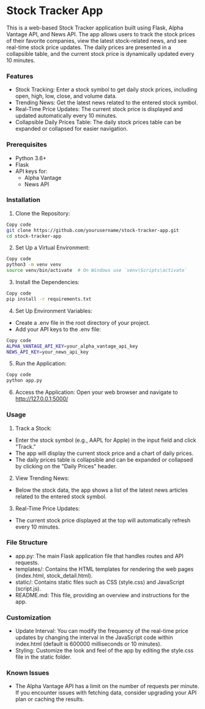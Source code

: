 # Stock Tracker App
This is a web-based Stock Tracker application built using Flask, Alpha Vantage API, and News API. The app allows users to track the stock prices of their favorite companies, view the latest stock-related news, and see real-time stock price updates. The daily prices are presented in a collapsible table, and the current stock price is dynamically updated every 10 minutes.

### Features
- Stock Tracking: Enter a stock symbol to get daily stock prices, including open, high, low, close, and volume data.
- Trending News: Get the latest news related to the entered stock symbol.
- Real-Time Price Updates: The current stock price is displayed and updated automatically every 10 minutes.
- Collapsible Daily Prices Table: The daily stock prices table can be expanded or collapsed for easier navigation.

### Prerequisites
- Python 3.6+
- Flask
- API keys for:
    - Alpha Vantage
    - News API

### Installation
1. Clone the Repository:
```bash
Copy code
git clone https://github.com/yourusername/stock-tracker-app.git
cd stock-tracker-app
```

2. Set Up a Virtual Environment:
```bash
Copy code
python3 -m venv venv
source venv/bin/activate  # On Windows use `venv\Scripts\activate`
```

3. Install the Dependencies:
```bash
Copy code
pip install -r requirements.txt
```

4. Set Up Environment Variables:

- Create a .env file in the root directory of your project.
- Add your API keys to the .env file:
```bash
Copy code
ALPHA_VANTAGE_API_KEY=your_alpha_vantage_api_key
NEWS_API_KEY=your_news_api_key
```

5. Run the Application:
```bash
Copy code
python app.py
```

6. Access the Application:
Open your web browser and navigate to http://127.0.0.1:5000/

### Usage
1. Track a Stock:

- Enter the stock symbol (e.g., AAPL for Apple) in the input field and click "Track."
- The app will display the current stock price and a chart of daily prices.
- The daily prices table is collapsible and can be expanded or collapsed by clicking on the "Daily Prices" header.

2. View Trending News:

- Below the stock data, the app shows a list of the latest news articles related to the entered stock symbol.

3. Real-Time Price Updates:

- The current stock price displayed at the top will automatically refresh every 10 minutes.

### File Structure
- app.py: The main Flask application file that handles routes and API requests.
- templates/: Contains the HTML templates for rendering the web pages (index.html, stock_detail.html).
- static/: Contains static files such as CSS (style.css) and JavaScript (script.js).
- README.md: This file, providing an overview and instructions for the app.

### Customization
- Update Interval: You can modify the frequency of the real-time price updates by changing the interval in the JavaScript code within index.html (default is 600000 milliseconds or 10 minutes).
- Styling: Customize the look and feel of the app by editing the style.css file in the static folder.

### Known Issues
- The Alpha Vantage API has a limit on the number of requests per minute. If you encounter issues with fetching data, consider upgrading your API plan or caching the results.

